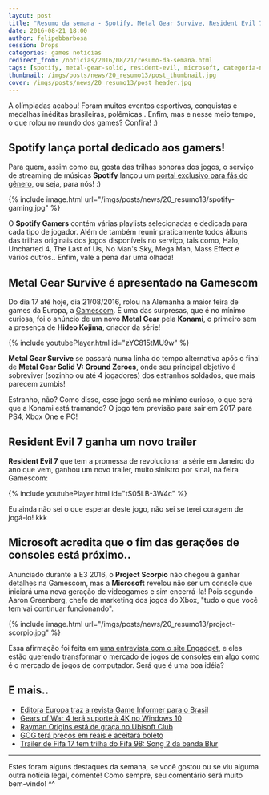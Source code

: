 ```yaml
---
layout: post
title: "Resumo da semana - Spotify, Metal Gear Survive, Resident Evil 7, fim das gerações de videogames? e mais.."
date: 2016-08-21 18:00
author: felipebbarbosa
session: Drops
categories: games noticias
redirect_from: /noticias/2016/08/21/resumo-da-semana.html
tags: [spotify, metal-gear-solid, resident-evil, microsoft, categoria-noticias]
thumbnail: /imgs/posts/news/20_resumo13/post_thumbnail.jpg
cover: /imgs/posts/news/20_resumo13/post_header.jpg
---
```


A olímpiadas acabou! Foram muitos eventos esportivos, conquistas e medalhas inéditas brasileiras, polêmicas.. Enfim, mas e nesse meio tempo, o que rolou no mundo dos games? Confira! :)

<!--more-->

## Spotify lança portal dedicado aos gamers!

Para quem, assim como eu, gosta das trilhas sonoras dos jogos, o serviço de streaming de músicas **Spotify** lançou um [portal exclusivo para fãs do gênero](http://www.spotify-gaming.com/), ou seja, para nós! :)

{% include image.html url="/imgs/posts/news/20_resumo13/spotify-gaming.jpg" %}

O **Spotify Gamers** contém várias playlists selecionadas e dedicada para cada tipo de jogador. Além de também reunir praticamente todos álbuns das trilhas originais dos jogos disponíveis no serviço, tais como, Halo, Uncharted 4, The Last of Us, No Man's Sky, Mega Man, Mass Effect e vários outros.. Enfim, vale a pena dar uma olhada!

## Metal Gear Survive é apresentado na Gamescom

Do dia 17 até hoje, dia 21/08/2016, rolou na Alemanha a maior feira de games da Europa, a [Gamescom](http://www.gamescom-cologne.com/gamescom/index-9.php). E uma das surpresas, que é no mínimo curiosa, foi o anúncio de um novo **Metal Gear** pela **Konami**, o primeiro sem a presença de **Hideo Kojima**, criador da série!

{% include youtubePlayer.html id="zYC815tMU9w" %}

**Metal Gear Survive** se passará numa linha do tempo alternativa após o final de **Metal Gear Solid V: Ground Zeroes**, onde seu principal objetivo é sobreviver (sozinho ou até 4 jogadores) dos estranhos soldados, que mais parecem zumbis!

Estranho, não? Como disse, esse jogo será no mínimo curioso, o que será que a Konami está tramando? O jogo tem previsão para sair em 2017 para PS4, Xbox One e PC!

## Resident Evil 7 ganha um novo trailer

**Resident Evil 7** que tem a promessa de revolucionar a série em Janeiro do ano que vem, ganhou um novo trailer, muito sinistro por sinal, na feira Gamescom:

{% include youtubePlayer.html id="tS05LB-3W4c" %}

Eu ainda não sei o que esperar deste jogo, não sei se terei coragem de jogá-lo! kkk

## Microsoft acredita que o fim das gerações de consoles está próximo..

Anunciado durante a E3 2016, o **Project Scorpio** não chegou à ganhar detalhes na Gamescom, mas a **Microsoft** revelou não ser um console que iniciará uma nova geração de videogames e sim encerrá-la! Pois segundo Aaron Greenberg, chefe de marketing dos jogos do Xbox, "tudo o que você tem vai continuar funcionando".

{% include image.html url="/imgs/posts/news/20_resumo13/project-scorpio.jpg" %}

Essa afirmação foi feita em [uma entrevista com o site Engadget](https://www.engadget.com/2016/08/17/microsoft-aaron-greenberg-qa-project-scorpio-vr/), e eles estão querendo transformar o mercado de jogos de consoles em algo como é o mercado de jogos de computador. Será que é uma boa idéia?

## E mais..

- [Editora Europa traz a revista Game Informer para o Brasil](http://meiobit.com/349950/editora-europa-traz-revista-game-informer-para-o-brasil/)
- [Gears of War 4 terá suporte à 4K no Windows 10](http://www.eurogamer.pt/articles/2016-08-19-gears-of-war-4-ve-todas-as-configuracoes-da-versao-pc)
- [Rayman Origins está de graça no Ubisoft Club](https://club.ubi.com/#!/en-GB/ubi30)
- [GOG terá preços em reais e aceitará boleto](http://meiobit.com/349869/gog-aceitara-boleto-e-tera-precos-localizados/)
- [Trailer de Fifa 17 tem trilha do Fifa 98: Song 2 da banda Blur](http://jogos.uol.com.br/ultimas-noticias/2016/08/18/novo-video-de-fifa-17-revive-classica-song-2-musica-tema-do-fifa-98.htm)

---

Estes foram alguns destaques da semana, se você gostou ou se viu alguma outra notícia legal, comente! Como sempre, seu comentário será muito bem-vindo! ^^
